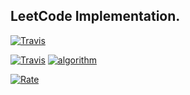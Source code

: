## LeetCode Implementation.

[![Travis](https://img.shields.io/badge/language-Java-blue.svg)](https://github.com/brandon0824/leetcode)

[![Travis](https://img.shields.io/website?down_color=lightgrey&down_message=offline&label=Brandon%20Space&up_color=blue&up_message=online&url=https%3A%2F%2Fbrandonng.tech)](https://brandonng.tech)
[![algorithm](https://img.shields.io/badge/algorithm-Brandon%20Space-blue)](https://brandonng.tech/algorithm/)

[![Rate](https://leetcode-badge.haozibi.dev/v1cn/chart/submission-calendar/brandonng.svg?type=past-year&color=green)](https://leetcode.cn/u/brandonng/)
